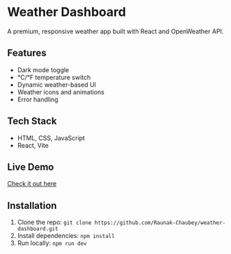 # Weather Dashboard

A premium, responsive weather app built with React and OpenWeather API.

## Features
- Dark mode toggle
- °C/°F temperature switch
- Dynamic weather-based UI
- Weather icons and animations
- Error handling

## Tech Stack
- HTML, CSS, JavaScript
- React, Vite

## Live Demo
[Check it out here](https://weatherdashboard22.netlify.app/) 

## Installation
1. Clone the repo: `git clone https://github.com/Raunak-Chaubey/weather-dashboard.git`
2. Install dependencies: `npm install`
3. Run locally: `npm run dev`
